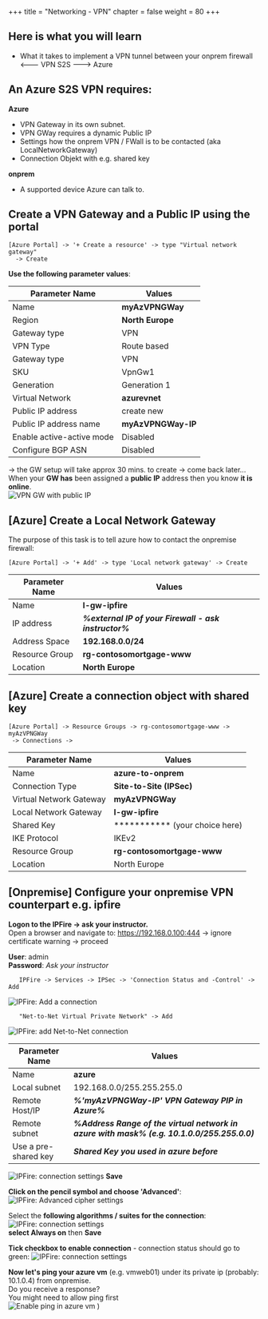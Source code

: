 +++
title = "Networking - VPN"
chapter = false
weight = 80
+++

## Here is what you will learn ##

- What it takes to implement a VPN tunnel between your onprem firewall <--- VPN S2S ---> Azure 

## An Azure S2S VPN requires: ##
**Azure**
- VPN Gateway in its own subnet.
- VPN GWay requires a dynamic Public IP
- Settings how the onprem VPN / FWall is to be contacted (aka LocalNetworkGateway)
- Connection Objekt with e.g. shared key

**onprem**
- A supported device Azure can talk to.

## Create a VPN Gateway and a Public IP using the portal ##
```
[Azure Portal] -> '+ Create a resource' -> type "Virtual network gateway"
  -> Create
```
**Use the following parameter values**:  

| Parameter Name | Values  |
|---|---|
| Name  |  **myAzVPNGWay** |  
| Region| **North Europe** |
| Gateway type| VPN |
| VPN Type| Route based |
| Gateway type| VPN |
| SKU| VpnGw1 |
| Generation | Generation 1 |
| Virtual Network | **azurevnet** |
| Public IP address | create new  |
| Public IP address name | **myAzVPNGWay-IP** |
| Enable active-active mode | Disabled |
| Configure BGP ASN | Disabled |

-> the GW setup will take approx 30 mins. to create -> come back later...  
When your **GW has** been assigned a **public IP** address then you know **it is online**.  
![VPN GW with public IP](vpnGWPIP.png)

## [Azure] Create a Local Network Gateway ##
The purpose of this task is to tell azure how to contact the onpremise firewall:  
```
[Azure Portal] -> '+ Add' -> type 'Local network gateway' -> Create
```
| Parameter Name | Values  |
|---|---|
| Name  |  **l-gw-ipfire** |  
| IP address| **_%external IP of your Firewall - ask instructor%_**|
| Address Space | **192.168.0.0/24** |
| Resource Group | **rg-contosomortgage-www** |
| Location | **North Europe** |

## [Azure] Create a connection object with shared key ##
```
[Azure Portal] -> Resource Groups -> rg-contosomortgage-www -> myAzVPNGWay
 -> Connections -> 
``` 
| Parameter Name | Values  |
|---|---|
| Name  |  **azure-to-onprem** |  
| Connection Type | **Site-to-Site (IPSec)** |
| Virtual Network Gateway| **myAzVPNGWay** |
| Local Network Gateway| **l-gw-ipfire** |
| Shared Key| *********** (your choice here) |
| IKE Protocol | IKEv2 |
| Resource Group | **rg-contosomortgage-www** |
| Location | North Europe |

## [Onpremise] Configure your onpremise VPN counterpart e.g. ipfire ##
**Logon to the IPFire -> ask your instructor.**  
Open a browser and navigate to: https://192.168.0.100:444 -> ignore certificate warning -> proceed

**User**: admin  
**Password**: _Ask your instructor_  

```
   IPFire -> Services -> IPSec -> 'Connection Status and -Control' -> Add
```
![IPFire: Add a connection](vpn0.PNG)

```
   "Net-to-Net Virtual Private Network" -> Add
```
![IPFire: add Net-to-Net connection](vpn1.PNG)

| Parameter Name | Values  |
|---|---|
| Name | **azure** |
| Local subnet | 192.168.0.0/255.255.255.0 |
| Remote Host/IP  |  **_%'myAzVPNGWay-IP' VPN Gateway PIP in Azure%_** | 
| Remote subnet | **_%Address Range of the virtual network in azure with mask% (e.g. 10.1.0.0/255.255.0.0)_** |
| Use a pre-shared key | **_Shared Key you used in azure before_**|

![IPFire: connection settings](vpn2.PNG) 
**Save**

**Click on the pencil symbol and choose 'Advanced'**:
![IPFire: Advanced cipher settings](vpn3.PNG) 

Select the **following algorithms / suites for the connection**:
![IPFire: connection settings](vpn4.PNG)  
**select Always on** then **Save**

**Tick checkbox to enable connection** - connection status should go to green:
![IPFire: connection settings](vpn5.PNG) 

**Now let's ping your azure vm** (e.g. vmweb01) under its private ip (probably: 10.1.0.4) from onpremise.  
Do you receive a response?  
You might need to allow ping first  
![Enable ping in azure vm](EnablePingInAzureVM.PNG) )
